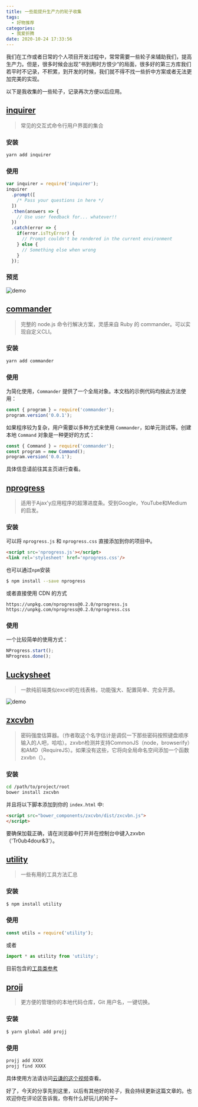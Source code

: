 ```yaml
---
title: 一些能提升生产力的轮子收集
tags:
  - 好物推荐
categories:
  - 我爱折腾
date: 2020-10-24 17:33:56
---
```

我们在工作或者日常的个人项目开发过程中，常常需要一些轮子来辅助我们，提高生产力。但是，很多时候会出现”书到用时方恨少“的局面，很多好的第三方库我们若平时不记录，不积累，到开发的时候，我们就不得不找一些折中方案或者无法更加完美的实现。
 <!-- more -->
以下是我收集的一些轮子，记录再次方便以后应用。

## [inquirer](https://www.npmjs.com/package/inquirer)

> 常见的交互式命令行用户界面的集合

### 安装

```bash
yarn add inquirer
```

### 使用

```js
var inquirer = require('inquirer');
inquirer
  .prompt([
    /* Pass your questions in here */
  ])
  .then(answers => {
    // Use user feedback for... whatever!!
  })
  .catch(error => {
    if(error.isTtyError) {
      // Prompt couldn't be rendered in the current environment
    } else {
      // Something else when wrong
    }
  });
  ```

### 预览

![demo](https://cdn.jsdelivr.net/gh/rocwong-cn/assets/default/inquirer.gif)

## [commander](https://www.npmjs.com/package/commander)

> 完整的 node.js 命令行解决方案，灵感来自 Ruby 的 commander。可以实现自定义CLI。

### 安装

```bash
yarn add commander
```

### 使用

为简化使用，`Commander` 提供了一个全局对象。本文档的示例代码均按此方法使用：

```js
const { program } = require('commander');
program.version('0.0.1');
```

如果程序较为复杂，用户需要以多种方式来使用 `Commander`，如单元测试等。创建本地 `Command` 对象是一种更好的方式：

```js
const { Command } = require('commander');
const program = new Command();
program.version('0.0.1');
```

具体信息请前往其主页进行查看。

## [nprogress](https://github.com/rstacruz/nprogress)

> 适用于Ajax'y应用程序的超薄进度条。受到Google，YouTube和Medium的启发。

### 安装

可以将 `nprogress.js` 和 `nprogress.css` 直接添加到你的项目中。

```html
<script src='nprogress.js'></script>
<link rel='stylesheet' href='nprogress.css'/>
```

也可以通过`npm`安装

```bash
$ npm install --save nprogress
```

或者直接使用 CDN 的方式

```
https://unpkg.com/nprogress@0.2.0/nprogress.js
https://unpkg.com/nprogress@0.2.0/nprogress.css
```

### 使用

一个比较简单的使用方式：

```js
NProgress.start();
NProgress.done();
```

## [Luckysheet](https://github.com/mengshukeji/Luckysheet/blob/master/README-zh.md)

> 一款纯前端类似excel的在线表格，功能强大、配置简单、完全开源。

![demo](https://github.com/mengshukeji/Luckysheet/raw/master/docs/.vuepress/public/img/LuckysheetDemo.gif)

## [zxcvbn](https://www.npmjs.com/package/zxcvbn)

> 密码强度估算器。（作者取这个名字估计是调侃一下那些密码按照键盘顺序输入的人吧，哈哈）。zxvbn检测并支持CommonJS（node，browserify）和AMD（RequireJS）。如果没有这些，它将向全局命名空间添加一个函数zxvbn（）。


### 安装

```bash
cd /path/to/project/root
bower install zxcvbn
```

并且将以下脚本添加到你的 `index.html` 中:

```html
<script src="bower_components/zxcvbn/dist/zxcvbn.js">
</script> 
```

要确保加载正确，请在浏览器中打开并在控制台中键入zxvbn（'Tr0ub4dour&amp;3'）。

## [utility](https://www.npmjs.com/package/utility)

> 一些有用的工具方法汇总

### 安装

```bash
$ npm install utility
```

### 使用

```js
const utils = require('utility');
```

或者

```js
import * as utility from 'utility';
```

目前包含的[工具类参考](https://github.com/node-modules/utility/tree/master/lib)

## [projj](https://github.com/popomore/projj)

> 更方便的管理你的本地代码仓库，Git 用户名，一键切换。

### 安装

```bash
$ yarn global add projj
```

### 使用

```bash
projj add XXXX
projj find XXXX
```

具体使用方法请访问[云谦的这个视频](https://www.bilibili.com/video/BV1Bt411q7VV)查看。

好了，今天的分享先到这里，以后有其他好的轮子，我会持续更新这篇文章的。也欢迎你在评论区告诉我，你有什么好玩儿的轮子~
